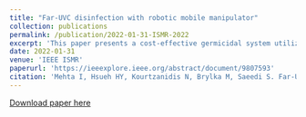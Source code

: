 ```yaml
---
title: "Far-UVC disinfection with robotic mobile manipulator"
collection: publications
permalink: /publication/2022-01-31-ISMR-2022
excerpt: 'This paper presents a cost-effective germicidal system utilizing UVGI for efficient disinfection of high-contact surfaces, employing a team of mobile manipulators equipped with far-UVC excimer lamps, addressing limitations of existing UVGI robots.'
date: 2022-01-31
venue: 'IEEE ISMR'
paperurl: 'https://ieeexplore.ieee.org/abstract/document/9807593'
citation: 'Mehta I, Hsueh HY, Kourtzanidis N, Brylka M, Saeedi S. Far-UVC disinfection with robotic mobile manipulator. In2022 International Symposium on Medical Robotics (ISMR) 2022 Apr 13 (pp. 1-8). IEEE.'
---
```


<a href='https://ieeexplore.ieee.org/abstract/document/9807593'>Download paper here</a>

